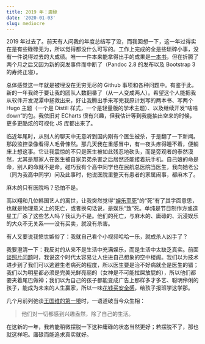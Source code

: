 ```yaml
---
title: 2019 年：庸碌
date: '2020-01-03'
slug: mediocre
---
```


2019 年过去了。前天有人问我的年度总结写了没，而我回想一下，这一年过得实在是有些碌碌无为，所以觉得都没什么可写的。工作上完成的全是些琐碎小事，没有一件说得过去的大成绩。唯一一件本来能拿得出手的成果是[一本书](https://github.com/yihui/rmarkdown-cookbook)，但在折腾了两个月之后又因为新的突发事件而中断了（Pandoc 2.8 的发布以及 Bootstrap 3 的寿终正寝）。

总体感觉这一年就是被埋没在无穷无尽的 Github 事项和各种问题中。有鉴于此，新的一年我终于要让我的团队人数翻番了（从一人变成两人）。希望这个人能把我从软件开发泥潭中拯救出来，好让我腾出手来写完我原计划写的两本书、写两个 Hugo 主题（一个是 Distill 样式，一个是轻量版的学术主题）、以及继续开发“啥啥 down”的包。我依旧对 ECharts 很有兴趣，但我估计等到我能抽出空来的时候，更多更酷炫的可视化 JS 库都出来了。

临近年尾时，从别人的聊天中无意听到国内刚有个医生被杀，于是翻了一下新闻。那段监控录像看得人毛骨悚然。那几天我在重感冒中，有一夜头疼得睡不着，便躺床上想这事。它让我震惊的不只是医生被如此残忍地砍头，而是旁观者的泰然漠然，尤其是那家人在医生被自家弟弟杀害之后居然还能接着玩手机。自己娘的命是命，别人的命就不是命。碰巧我有个高中同学也在民航总医院当医生，我向她老公（同为我高中同学）问及此事时，他说医院里整天有患者的家属闹事，都麻木了。

麻木的只有医院吗？恐怕不是。

高以翔和几位韩国艺人的离世，让我突然觉得“[娱乐至死](/cn/2018/04/amusing-ourselves-to-death/)”的“死”有了其字面意思，也就是物理意义上的死亡，或者换句话说，是娱乐“致”死。单纯是节目制作方或造星工厂杀了这些艺人吗？我认为不是。他们的死亡，与麻木的、庸碌的、沉浸娱乐的大众不无关系——没有买卖，就没有杀害。

有人又要说我愤世嫉俗了：我就自己看个小视频哈哈一乐，就成杀人凶手了？

我要澄清一下：我反对的从来不是生活中充满娱乐，而是生活中太缺乏真实。前面[谈照片问题](/cn/2019/10/child-picture/)时，我说这个时代太容易让人住进自己想象的空中楼阁。我们以为技术进步到了我们可以逃避生老病死的程度，所以医生要是治不好病就全是医生的错；我们以为明星都必须是完美光鲜亮丽的（女神是不可能拉屎放屁的），所以他们都要夹着尾巴做神；我们以为自己的孩子都能变成广告上那样多才多艺、聪明伶俐的孩子，能成为未来的人生赢家，所以一味[花钱买安全感](https://yufree.cn/cn/2019/08/25/sci-future-telling/)，给孩子报班学这学那。

几个月前列弛谈[王国维的第一境](https://www.liechi.org/cn/2019/09/jinganfeel/)时，一语道破当今众生相：

> 他们对一切都感到兴趣盎然，除了自己的生活。

在这新的一年，我若能稍微摆脱一下这种庸碌的状态当然更好；若摆脱不了，那也就这样吧。庸碌而能追求真实就好。
